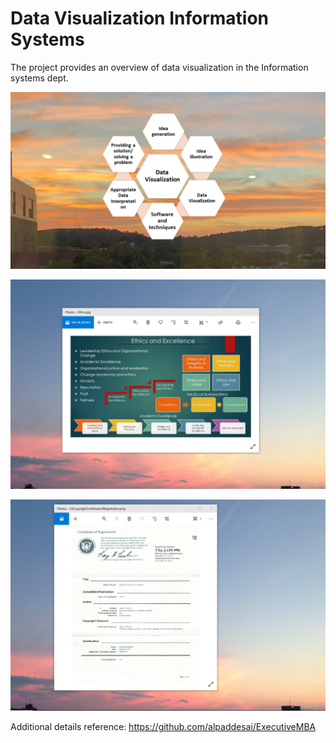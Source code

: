 # Data Visualization Information Systems

The project provides an overview of data visualization in the Information systems dept.

![image](DataVisualization.jpg)

![image](EthicsandExcellence.png)

![image](USCopyrightCertificate.png)

Additional details reference: https://github.com/alpaddesai/ExecutiveMBA
